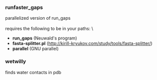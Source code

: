 ### runfaster_gaps
parallelized version of run_gaps \
\
requires the following to be in your paths: \
* __run_gaps__ (Neuwald's program)
* __fasta-splitter.pl__ (http://kirill-kryukov.com/study/tools/fasta-splitter/)
* __parallel__ (GNU parallel)

### wetwilly
finds water contacts in pdb

